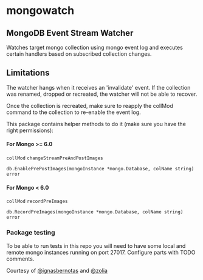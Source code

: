 # mongowatch

## MongoDB Event Stream Watcher

Watches target mongo collection using mongo event log and executes certain handlers based on subscribed collection changes.

## Limitations

The watcher hangs when it receives an 'invalidate' event.
If the collection was renamed, dropped or recreated, the watcher will not be able to recover.

Once the collection is recreated, make sure to reapply the collMod command to the collection to re-enable the event log.

This package contains helper methods to do it (make sure you have the right permissions):

#### For Mongo >= 6.0
`collMod` `changeStreamPreAndPostImages`

`db.EnablePrePostImages(mongoInstance *mongo.Database, colName string) error`

#### For Mongo < 6.0
`collMod` `recordPreImages`

`db.RecordPreImages(mongoInstance *mongo.Database, colName string) error`

### Package testing
To be able to run tests in this repo you will need to have some local and remote mongo instances running on port 27017.
Configure parts with TODO comments.

Courtesy of [@ignasbernotas](https://github.com/ignasbernotas) and [@zolia](https://github.com/zolia)
